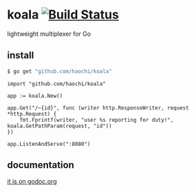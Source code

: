 # koala [![Build Status](https://travis-ci.org/haochi/koala.svg?branch=master)](https://travis-ci.org/haochi/koala)

lightweight multiplexer for Go

## install

```bash
$ go get "github.com/haochi/koala"
```

```golang
import "github.com/haochi/koala"

app := koala.New()

app.Get("/~{id}", func (writer http.ResponseWriter, request *http.Request) {
    fmt.Fprintf(writer, "user %s reporting for duty!", koala.GetPathParam(request, "id"))
})

app.ListenAndServe(":8080")
```

## documentation

[it is on godoc.org](https://godoc.org/github.com/haochi/koala)
